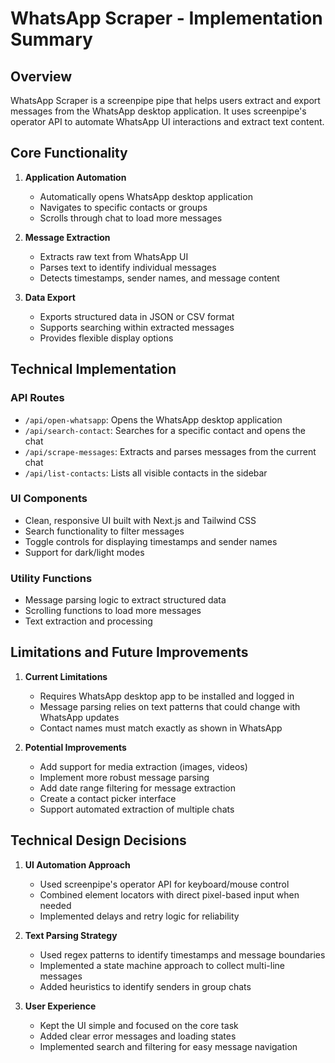 # WhatsApp Scraper - Implementation Summary

## Overview

WhatsApp Scraper is a screenpipe pipe that helps users extract and export messages from the WhatsApp desktop application. It uses screenpipe's operator API to automate WhatsApp UI interactions and extract text content.

## Core Functionality

1. **Application Automation**
   - Automatically opens WhatsApp desktop application
   - Navigates to specific contacts or groups
   - Scrolls through chat to load more messages

2. **Message Extraction**
   - Extracts raw text from WhatsApp UI
   - Parses text to identify individual messages
   - Detects timestamps, sender names, and message content

3. **Data Export**
   - Exports structured data in JSON or CSV format
   - Supports searching within extracted messages
   - Provides flexible display options

## Technical Implementation

### API Routes
- `/api/open-whatsapp`: Opens the WhatsApp desktop application
- `/api/search-contact`: Searches for a specific contact and opens the chat
- `/api/scrape-messages`: Extracts and parses messages from the current chat
- `/api/list-contacts`: Lists all visible contacts in the sidebar

### UI Components
- Clean, responsive UI built with Next.js and Tailwind CSS
- Search functionality to filter messages
- Toggle controls for displaying timestamps and sender names
- Support for dark/light modes

### Utility Functions
- Message parsing logic to extract structured data
- Scrolling functions to load more messages
- Text extraction and processing

## Limitations and Future Improvements

1. **Current Limitations**
   - Requires WhatsApp desktop app to be installed and logged in
   - Message parsing relies on text patterns that could change with WhatsApp updates
   - Contact names must match exactly as shown in WhatsApp

2. **Potential Improvements**
   - Add support for media extraction (images, videos)
   - Implement more robust message parsing
   - Add date range filtering for message extraction
   - Create a contact picker interface
   - Support automated extraction of multiple chats

## Technical Design Decisions

1. **UI Automation Approach**
   - Used screenpipe's operator API for keyboard/mouse control
   - Combined element locators with direct pixel-based input when needed
   - Implemented delays and retry logic for reliability

2. **Text Parsing Strategy**
   - Used regex patterns to identify timestamps and message boundaries
   - Implemented a state machine approach to collect multi-line messages
   - Added heuristics to identify senders in group chats

3. **User Experience**
   - Kept the UI simple and focused on the core task
   - Added clear error messages and loading states
   - Implemented search and filtering for easy message navigation 